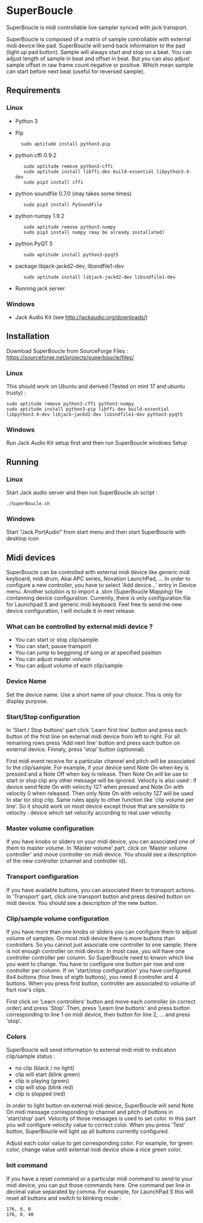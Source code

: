 # SuperBoucle

SuperBoucle is midi controllable live sampler synced with jack transport.

SuperBoucle is composed of a matrix of sample controllable with external midi
device like pad. SuperBoucle will send back information to the pad (light up
pad button). Sample will always start and stop on a beat. You can adjust length
of sample in beat and offset in beat. But you can also adjust sample offset in
raw frame count negative or positive. Which mean sample can start before next
beat (useful for reversed sample).

## Requirements

### Linux

* Python 3
* Pip
 
		sudo aptitude install python3-pip
* python cffi 0.9.2
 
	 	 sudo aptitude remove python3-cffi
		 sudo aptitude install libffi-dev build-essential libpython3.4-dev
	 	 sudo pip3 install cffi
* python soundfile 0.7.0 (may takes some times)
 
 		 sudo pip3 install PySoundFile
* python numpy 1.9.2
 
	 	 sudo aptitude remove python3-numpy
		 sudo pip3 install numpy (may be already installated)
* python PyQT 5 

	 	 sudo aptitude install python3-pyqt5
* package libjack-jackd2-dev, libsndfile1-dev
 
 		 sudo aptitude install libjack-jackd2-dev libsndfile1-dev
* Running jack server

### Windows

* Jack Audio Kit (see http://jackaudio.org/downloads/)

## Installation

Download SuperBoucle from SourceForge Files : https://sourceforge.net/projects/superboucle/files/

### Linux

This should work on Ubuntu and derived (Tested on mint 17 and ubuntu trusty) :

	sudo aptitude remove python3-cffi python3-numpy
	sudo aptitude install python3-pip libffi-dev build-essential libpython3.4-dev libjack-jackd2-dev libsndfile1-dev python3-pyqt5

### Windows
Run Jack Audio Kit setup first and then run SuperBoucle windows Setup

## Running 

### Linux

Start Jack audio server and then run SuperBoucle.sh script :
	 
	./SuperBoucle.sh

### Windows

Start "Jack PortAudio" from start menu and then start SuperBoucle with desktop icon

## Midi devices

 SuperBoucle can be controlled with external midi device like generic midi
 keyboard, midi drum, Akai APC series, Novation LaunchPad, ... In order to
 configure a new controller, you have to select 'Add device...' entry in
 Device menu. Another solution is to import a .sbm (SuperBoucle Mapping) file
 contanning device configuration. Currently, there is only configuration file
 for Launchpad S and generic midi keyboard. Feel free to send me new device
 configuration, I will include it in next release.

### What can be controlled by external midi device ?

* You can start or stop clip/sample.
* You can start, pause transport
* You can jump to beggining of song or at specified position
* You can adjust master volume
* You can adjust volume of each clip/sample

### Device Name

Set the device name. Use a short name of your choice. This is only for
display purpose.

### Start/Stop configuration

In 'Start / Stop buttons' part click 'Learn first line' button and press
each button of the first line on external midi device from left to
right. For all remaining rows press 'Add next line' button and press each
button on external device. Finnaly, press 'stop' button (optionnal).

First midi event receive for a particular channel and pitch will be
associated to the clip/sample. For example, if your device send Note On
when key is pressed and a Note Off when key is release. Then Note On will
be use to start or stop clip any other message will be ignored. Velocity is
also used : if device send Note On with velocity 127 when pressed and Note
On with velocity 0 when released. Then only Note On with velocity 127 will
be used to star tor stop clip. Same rules apply to other function like
'clip volume per line'. So it should work on most device except those
that are sensible to velocity : device which set velocity according to real
user velocity.

### Master volume configuration

If you have knobs or sliders on your midi device, you can associated one of
them to master volume. In 'Master volume' part, click on 'Master volume
controller' and move controller on midi device. You should see a
description of the new controller (channel and controller id).

### Transport configuration

If you have available buttons, you can associated them to transport actions. In
'Transport' part, click one transport button and press desired button on midi
device. You should see a description of the new button.

### Clip/sample volume configuration

If you have more than one knobs or sliders you can configure them to adjust
volume of samples. On most midi device there is more buttons than
controllers. So you cannot just associate one controller to one sample,
there is not enough controller on midi device. In most case, you will have
one controller controller per column. So SuperBoucle need to knwon which
line you want to change. You have to configure one button per row and one
controller per column. If on 'start/stop configuration' you have configured
8x4 buttons (four lines of eigth buttons), you need 8 controller and 4
buttons. When you press first button, controller are associated to volume
of fisrt row's clips.

First click on 'Learn controllers' button and move each controller (in
correct order) and press 'Stop'. Then, press 'Learn line buttons' and press
button corresponding to line 1 on midi device, then button for line 2,
... and press 'stop'.

### Colors

SuperBoucle will send information to external midi midi to indication
clip/sample status : 
* no clip (black / no light)
* clip will start (blink green)
* clip is playing (green)
* clip will stop (blink red)
* clip is stopped (red)

In order to light button on external midi device, SuperBoucle will send
Note On midi message corresponding to channel and pitch of buttons in
'start/stop' part. Velocity of those messages is used to set color. In this
part you will configure velocity value to correct color. When you press
'Test' button, SuperBoucle will light up all buttons currently configured.

Adjust each color value to get corresponding color. For example, for green
color, change value until external midi device show a nice green color.

### Init command

If you have a reset command or a particular midi command to send to your
midi device, you can put those commands here. One command per line in
decimal value separated by comma. For example, for LaunchPad S this will
reset all buttons and switch to blinking mode :
	
	176, 0, 0
	176, 0, 40
